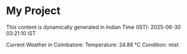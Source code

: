 # My Project

This content is dynamically generated in Indian Time (IST): 2025-06-30 03:21:10 IST


Current Weather in Coimbatore:
Temperature: 24.88 °C
Condition: mist

